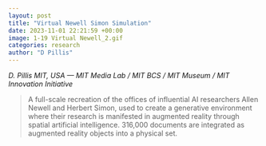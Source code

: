 ```yaml
---
layout: post
title: "Virtual Newell Simon Simulation"
date: 2023-11-01 22:21:59 +00:00
image: 1-19 Virtual Newell_2.gif
categories: research
author: "D Pillis"
---
```

*D. Pillis*
*MIT, USA — MIT Media Lab / MIT BCS / MIT Museum / MIT Innovation Initiative*
<blockquote>
  <p>
A full-scale recreation of the offices of influential AI researchers Allen Newell and Herbert Simon, used to create a generative environment where their research is manifested in augmented reality through spatial artificial intelligence. 316,000 documents are integrated as augmented reality objects into a physical set.
  </p>
</blockquote>
